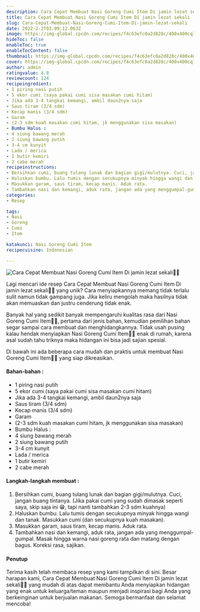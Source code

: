 ```yaml
---
description: Cara Cepat Membuat Nasi Goreng Cumi Item Di jamin lezat sekali"
title: Cara Cepat Membuat Nasi Goreng Cumi Item Di jamin lezat sekali
slug: Cara-Cepat-Membuat-Nasi-Goreng-Cumi-Item-Di-jamin-lezat-sekali
date: 2022-2-2T03:09:12.063Z
image: https://img-global.cpcdn.com/recipes/f4c63efc0a2d828c/400x400cq70/photo.jpg
hideToc: false
enableToc: true
enableTocContent: false
thumbnail: https://img-global.cpcdn.com/recipes/f4c63efc0a2d828c/400x400cq70/photo.jpg
cover: https://img-global.cpcdn.com/recipes/f4c63efc0a2d828c/400x400cq70/photo.jpg
author: admin
ratingvalue: 4.8
reviewcount: 124
recipeingredient:
- 1 piring nasi putih
- 5 ekor cumi (saya pakai cumi sisa masakan cumi hitam)
- Jika ada 3-4 tangkai kemangi, ambil daun2nya saja
- Saus tiram (3/4 sdm)
- Kecap manis (3/4 sdm)
- Garam
- (2-3 sdm kuah masakan cumi hitam, jk menggunakan sisa masakan)
- Bumbu Halus :
- 4 siung bawang merah
- 2 siung bawang putih
- 3-4 cm kunyit
- Lada / merica
- 1 butir kemiri
- 2 cabe merah
recipeinstructions:
- Bersihkan cumi, buang tulang lunak dan bagian gigi/mulutnya. Cuci, jangan buang tintanya. (Jika pakai cumi yang sudah dimasak seperti saya, skip saja ini 😁, tapi nanti tambahkan 2-3 sdm kuahnya)
- Haluskan bumbu. Lalu tumis dengan secukupnya minyak hingga wangi dan tanak. Masukkan cumi (dan secukupnya kuah masakan).
- Masukkan garam, saus tiram, kecap manis. Aduk rata.
- Tambahkan nasi dan kemangi, aduk rata, jangan ada yang menggumpal-gumpal. Masak hingga warna nasi goreng rata dan matang dengan bagus. Koreksi rasa, sajikan.
categories:
- Resep

tags:
- Nasi
- Goreng
- Cumi
- Item

katakunci: Nasi Goreng Cumi Item
recipecuisine: Indonesian

---
```


![Cara Cepat Membuat Nasi Goreng Cumi Item Di jamin lezat sekali👩‍🍳](https://img-global.cpcdn.com/recipes/f4c63efc0a2d828c/400x400cq70/photo.jpg)

Lagi mencari ide resep Cara Cepat Membuat Nasi Goreng Cumi Item Di jamin lezat sekali👩‍🍳 yang unik? Cara menyiapkannya memang tidak terlalu sulit namun tidak gampang juga. Jika keliru mengolah maka hasilnya tidak akan memuaskan dan justru cenderung tidak enak.

Banyak hal yang sedikit banyak mempengaruhi kualitas rasa dari Nasi Goreng Cumi Item👩‍🍳, pertama dari jenis bahan, kemudian pemilihan bahan segar sampai cara membuat dan menghidangkannya. Tidak usah pusing kalau hendak menyiapkan Nasi Goreng Cumi Item👩‍🍳 enak di rumah, karena asal sudah tahu triknya maka hidangan ini bisa jadi sajian spesial.

Di bawah ini ada beberapa cara mudah dan praktis untuk membuat Nasi Goreng Cumi Item👩‍🍳 yang siap dikreasikan.

<!--inarticleads1-->

#### Bahan-bahan :

- 1 piring nasi putih
- 5 ekor cumi (saya pakai cumi sisa masakan cumi hitam)
- Jika ada 3-4 tangkai kemangi, ambil daun2nya saja
- Saus tiram (3/4 sdm)
- Kecap manis (3/4 sdm)
- Garam
- (2-3 sdm kuah masakan cumi hitam, jk menggunakan sisa masakan)
- Bumbu Halus :
- 4 siung bawang merah
- 2 siung bawang putih
- 3-4 cm kunyit
- Lada / merica
- 1 butir kemiri
- 2 cabe merah

<!--inarticleads2-->

#### Langkah-langkah membuat :

1. Bersihkan cumi, buang tulang lunak dan bagian gigi/mulutnya. Cuci, jangan buang tintanya. (Jika pakai cumi yang sudah dimasak seperti saya, skip saja ini 😁, tapi nanti tambahkan 2-3 sdm kuahnya)
1. Haluskan bumbu. Lalu tumis dengan secukupnya minyak hingga wangi dan tanak. Masukkan cumi (dan secukupnya kuah masakan).
1. Masukkan garam, saus tiram, kecap manis. Aduk rata.
1. Tambahkan nasi dan kemangi, aduk rata, jangan ada yang menggumpal-gumpal. Masak hingga warna nasi goreng rata dan matang dengan bagus. Koreksi rasa, sajikan.

#### Penutup

Terima kasih telah membaca resep yang kami tampilkan di sini. Besar harapan kami, Cara Cepat Membuat Nasi Goreng Cumi Item Di jamin lezat sekali👩‍🍳 yang mudah di atas dapat membantu Anda menyiapkan hidangan yang enak untuk keluarga/teman maupun menjadi inspirasi bagi Anda yang berkeinginan untuk berjualan makanan. Semoga bermanfaat dan selamat mencoba!